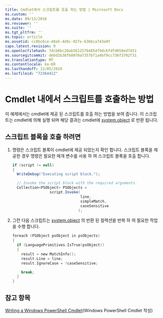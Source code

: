 ```yaml
---
title: Cmdlet에서 스크립트를 호출 하는 방법 | Microsoft Docs
ms.custom: ''
ms.date: 09/13/2016
ms.reviewer: ''
ms.suite: ''
ms.tgt_pltfrm: ''
ms.topic: article
ms.assetid: cc0bc6ce-48a5-4d9c-927e-636bca743e9f
caps.latest.revision: 9
ms.openlocfilehash: 7dcb8bc20ab56225764854f9dc6fdfd858ed7451
ms.sourcegitcommit: debd2b38fb8070a7357bf1a4bf9cc736f3702f31
ms.translationtype: MT
ms.contentlocale: ko-KR
ms.lasthandoff: 12/05/2019
ms.locfileid: "72364412"
---
```

# <a name="how-to-invoke-scripts-within-a-cmdlet"></a>Cmdlet 내에서 스크립트를 호출하는 방법

이 예제에서는 cmdlet에 제공 된 스크립트를 호출 하는 방법을 보여 줍니다. 이 스크립트는 cmdlet에 의해 실행 되며 해당 결과는 cmdlet에 [system.object](/dotnet/api/System.Management.Automation.PSObject) 로 반환 됩니다.

## <a name="to-invoke-a-script-block"></a>스크립트 블록을 호출 하려면

1. 명령은 스크립트 블록이 cmdlet에 제공 되었는지 확인 합니다. 스크립트 블록을 제공한 경우 명령은 필요한 매개 변수를 사용 하 여 스크립트 블록을 호출 합니다.

    ```csharp
    if (script != null)
    {
      WriteDebug("Executing script block.");

      // Invoke the script block with the required arguments.
      Collection<PSObject> PSObjects =
                     script.Invoke(
                                   line,
                                   simpleMatch,
                                   caseSensitive
                                  );
    ```

2. 그런 다음 스크립트는 [system.object](/dotnet/api/System.Management.Automation.PSObject) 의 반환 된 컬렉션을 반복 하 여 필요한 작업을 수행 합니다.

    ```c
    foreach (PSObject psObject in psObjects)
    {
      if (LanguagePrimitives.IsTrue(psObject))
      {
        result = new MatchInfo();
        result.Line = line;
        result.IgnoreCase = !caseSensitive;

        break;
      }
    }

    ```

## <a name="see-also"></a>참고 항목

[Writing a Windows PowerShell Cmdlet](./writing-a-windows-powershell-cmdlet.md)(Windows PowerShell Cmdlet 작성)
